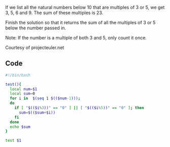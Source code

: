 If we list all the natural numbers below 10 that are multiples of 3 or 5, we get 3, 5, 6 and 9. The sum of these multiples is 23.

Finish the solution so that it returns the sum of all the multiples of 3 or 5 below the number passed in.

Note: If the number is a multiple of both 3 and 5, only count it once.

Courtesy of projecteuler.net


## Code
```bash
#!/bin/bash

test(){
  local num=$1
  local sum=0
  for i in  $(seq 1 $(($num-1)));
  do
    if [ "$(($i%3))" == "0" ] || [ "$(($i%5))" == "0" ]; then
      sum=$(($sum+$i))
    fi
  done
  echo $sum
}

test $1
```
